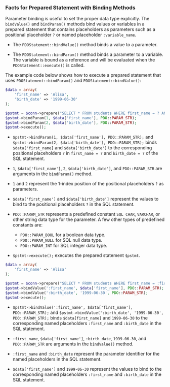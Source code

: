 ### Facts for Prepared Statement with Binding Methods

Parameter binding is useful to set the proper data type explicitly. The `bindValue()` and `bindParam()` methods bind values or variables in a prepared statement that contains placeholders as parameters such as a positional placeholder `?` or named placeholder `:variable_name`.

- The `PDOStatement::bindValue()` method binds a value to a parameter.

- The `PDOStatement::bindParam()` method binds a parameter to a variable. The variable is bound as a reference and will be evaluated when the `PDOStatement::execute()` is called.

The example code below shows how to execute a prepared statement that uses `PDOStatement::bindParam()` and `PDOStatement::bindValue()`:

```php
$data = array(
    'first_name' => 'Alisa',
    'birth_date' => '1999-06-30'
);

$pstmt = $conn->prepare("SELECT * FROM students WHERE first_name = ? AND birth_date = ?");
$pstmt->bindParam(1, $data['first_name'], PDO::PARAM_STR);
$pstmt->bindParam(2, $data['birth_date'], PDO::PARAM_STR);
$pstmt->execute();
```
- `$pstmt->bindParam(1, $data['first_name'], PDO::PARAM_STR);` and `$pstmt->bindParam(2, $data['birth_date'], PDO::PARAM_STR);` binds `$data['first_name]` and `$data['birth_date']` to the corresponding positional placeholders `?` in `first_name = ?` and `birth_date = ?` of the SQL statement.

- `1`, `$data['first_name']`, `2`, `$data['birth_date']`, and `PDO::PARAM_STR` are arguments in the `bindParam()` method.

- `1` and `2` represent the 1-index position of the positional placeholders `?` as parameters.

- `$data['first_name']` and `$data['birth_date']` represent the values to bind to the positional placeholders `?` in the SQL statement.

- `PDO::PARAM_STR` represents a predefined constant `SQL CHAR`, `VARCHAR`, or other string data type for the parameter. A few other types of predefined constants are:
    - `PDO::PARAM_BOOL` for a boolean data type.
    - `PDO::PARAM_NULL` for SQL null data type. 
    - `PDO::PARAM_INT` for SQL integer data type.

- `$pstmt->execute();` executes the prepared statement `$pstmt`.

```php
$data = array(
    'first_name' => 'Alisa'
);

$pstmt = $conn->prepare("SELECT * FROM students WHERE first_name = :first_name AND birth_date = :birth_date");
$pstmt->bindValue(':first_name', $data['first_name'], PDO::PARAM_STR);
$pstmt->bindValue(':birth_date', '1999-06-30', PDO::PARAM_STR);
$pstmt->execute();
```
- `$pstmt->bindValue(':first_name', $data['first_name'], PDO::PARAM_STR);` and `$pstmt->bindValue(':birth_date', '1999-06-30', PDO::PARAM_STR);` binds `$data[first_name]` and `1999-06-30` to the corresponding named placeholders `:first_name` and `:birth_date` in the SQL statement.

- `:first_name`, `$data['first_name']`, `:birth_date`, `1999-06-30`, and `PDO::PARAM_STR` are arguments in the `bindValue()` method.

- `:first_name` and `:birth_date` represent the parameter identifier for the named placeholders in the SQL statement.

- `$data['first_name']` and `1999-06-30` represent the values to bind to the corresponding named placeholders `:first_name` and `:birth_date` in the SQL statement.